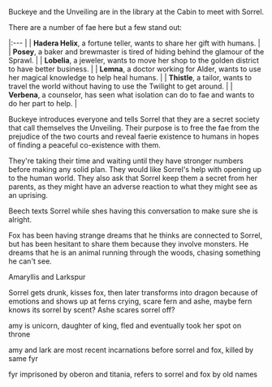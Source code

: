 Buckeye and the Unveiling are in the library at the Cabin to meet with Sorrel.

There are a number of fae here but a few stand out:

|:--- |
| **Hadera Helix**, a fortune teller, wants to share her gift with humans. |
| **Posey**, a baker and brewmaster is tired of hiding behind the glamour of the Sprawl. |
| **Lobelia**, a jeweler, wants to move her shop to the golden district to have better business. |
| **Lemna**, a doctor working for Alder, wants to use her magical knowledge to help heal humans. |
| **Thistle**, a tailor, wants to travel the world without having to use the Twilight to get around. |
| **Verbena**, a counselor, has seen what isolation can do to fae and wants to do her part to help. |

Buckeye introduces everyone and tells Sorrel that they are a secret society that call themselves the Unveiling. Their purpose is to free the fae from the prejudice of the two courts and reveal faerie existence to humans in hopes of finding a peaceful co-existence with them.

They're taking their time and waiting until they have stronger numbers before making any solid plan. They would like Sorrel's help with opening up to the human world. They also ask that Sorrel keep them a secret from her parents, as they might have an adverse reaction to what they might see as an uprising.

Beech texts Sorrel while shes having this conversation to make sure she is alright.

Fox has been having strange dreams that he thinks are connected to Sorrel, but has been hesitant to share them because they involve monsters. He dreams that he is an animal running through the woods, chasing something he can't see. 

Amaryllis and Larkspur

Sorrel gets drunk, kisses fox, then later transforms into dragon because of emotions and shows up at ferns crying, scare fern and ashe, maybe fern knows its sorrel by scent? Ashe scares sorrel off?



amy is unicorn, daughter of king, fled and eventually took her spot on throne

amy and lark are most recent incarnations before sorrel and fox, killed by same fyr

fyr imprisoned by oberon and titania, refers to sorrel and fox by old names